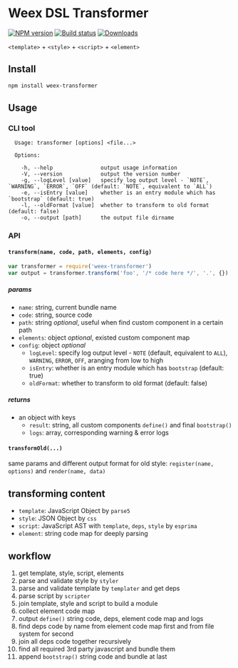 # Weex DSL Transformer

[![NPM version][npm-image]][npm-url]
[![Build status][circle-image]][circle-url]
[![Downloads][downloads-image]][downloads-url]

[npm-image]: https://img.shields.io/npm/v/weex-transformer.svg?style=flat-square
[npm-url]: https://npmjs.org/package/weex-transformer
[circle-image]: https://circleci.com/gh/alibaba/weex_toolchain.svg?style=svg
[circle-url]: https://circleci.com/gh/alibaba/weex_toolchain/tree/master
[downloads-image]: https://img.shields.io/npm/dm/weex-transformer.svg?style=flat-square
[downloads-url]: https://npmjs.org/package/weex-transformer

`<template>` + `<style>` + `<script>` + `<element>`

## Install

```bash
npm install weex-transformer
```

## Usage

### CLI tool

```
  Usage: transformer [options] <file...>

  Options:

    -h, --help               output usage information
    -V, --version            output the version number
    -g, --logLevel [value]   specify log output level - `NOTE`, `WARNING`, `ERROR`, `OFF` (default: `NOTE`, equivalent to `ALL`)
    -e, --isEntry [value]    whether is an entry module which has `bootstrap` (default: true)
    -l, --oldFormat [value]  whether to transform to old format (default: false)
    -o, --output [path]      the output file dirname
```

### API

#### `transform(name, code, path, elements, config)`

```javascript
var transformer = require('weex-transformer')
var output = transformer.transform('foo', '/* code here */', '.', {})
```

##### params

- `name`: string, current bundle name
- `code`: string, source code
- `path`: string *optional*, useful when find custom component in a certain path
- `elements`: object *optional*, existed custom component map
- `config`: object *optional*
    * `logLevel`: specify log output level - `NOTE` (default, equivalent to `ALL`), `WARNING`, `ERROR`, `OFF`, aranging from low to high
    * `isEntry`: whether is an entry module which has `bootstrap` (default: true)
    * `oldFormat`: whether to transform to old format (default: false)

##### returns

- an object with keys
    * `result`: string, all custom components `define()` and final `bootstrap()`
    * `logs`: array, corresponding warning & error logs

#### `transformOld(...)`

same params and different output format for old style: `register(name, options)` and `render(name, data)`

## transforming content

- `template`: JavaScript Object by `parse5`
- `style`: JSON Object by `css`
- `script`: JavaScript AST with `template`, `deps`, `style` by `esprima`
- `element`: string code map for deeply parsing

## workflow

1. get template, style, script, elements
2. parse and validate style by `styler`
3. parse and validate template by `templater` and get deps
4. parse script by `scripter`
5. join template, style and script to build a module
6. collect element code map
7. output `define()` string code, deps, element code map and logs
8. find deps code by name from element code map first and from file system for second
9. join all deps code together recursively
10. find all required 3rd party javascript and bundle them
11. append `bootstrap()` string code and bundle at last
